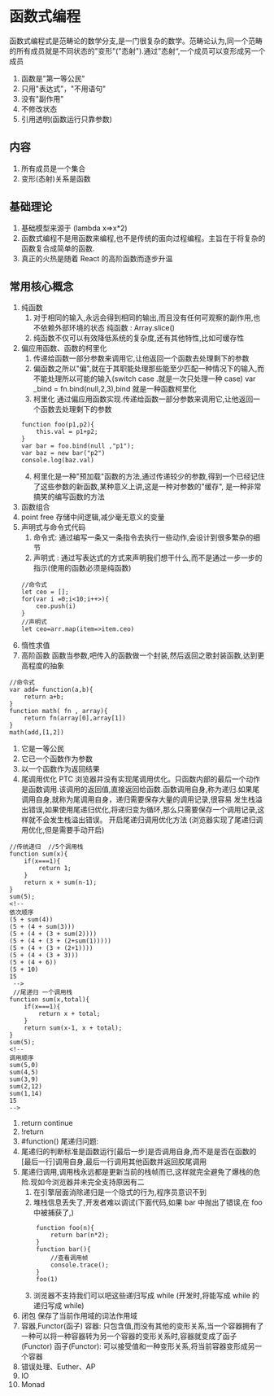 # 函数式编程

函数式编程式是范畴论的数学分支,是一门很复杂的数学。范畴论认为,同一个范畴的所有成员就是不同状态的"变形"("态射").通过"态射“,一个成员可以变形成另一个成员

1. 函数是"第一等公民"
2. 只用"表达式"，"不用语句"
3. 没有"副作用"
4. 不修改状态
5. 引用透明(函数运行只靠参数)

## 内容

1. 所有成员是一个集合
2. 变形(态射)关系是函数

## 基础理论

1. 基础模型来源于 (lambda x=>x\*2)
2. 函数式编程不是用函数来编程,也不是传统的面向过程编程。主旨在于将复杂的函数复合成简单的函数.
3. 真正的火热是随着 React 的高阶函数而逐步升温

## 常用核心概念

1. 纯函数
   1. 对于相同的输入,永远会得到相同的输出,而且没有任何可观察的副作用,也不依赖外部环境的状态
      纯函数 : Array.slice()
   2. 纯函数不仅可以有效降低系统的复杂度,还有其他特性,比如可缓存性
2. 偏应用函数、函数的柯里化
   1. 传递给函数一部分参数来调用它,让他返回一个函数去处理剩下的参数
   2. 偏函数之所以"偏",就在于其职能处理那些能至少匹配一种情况下的输入,而不能处理所以可能的输入(switch case .就是一次只处理一种 case)
      var \_bind = fn.bind(null,2,3),bind 就是一种函数柯里化
   3. 柯里化 通过偏应用函数实现.传递给函数一部分参数来调用它,让他返回一个函数去处理剩下的参数
   ```
   function foo(p1,p2){
       this.val = p1+p2;
   }
   var bar = foo.bind(null ,"p1");
   var baz = new bar("p2")
   console.log(baz.val)
   ```
   4. 柯里化是一种"预加载"函数的方法,通过传递较少的参数,得到一个已经记住了这些参数的新函数,某种意义上讲,这是一种对参数的"缓存", 是一种非常搞笑的编写函数的方法
3. 函数组合
4. point free
   存储中间逻辑,减少毫无意义的变量
5. 声明式与命令式代码
   1. 命令式: 通过编写一条又一条指令去执行一些动作,会设计到很多繁杂的细节
   2. 声明式 : 通过写表达式的方式来声明我们想干什么,而不是通过一步一步的指示(使用的函数必须是纯函数)
   ```
   //命令式
   let ceo = [];
   for(var i =0;i<10;i++>){
       ceo.push(i)
   }
   //声明式
   let ceo=arr.map(item=>item.ceo)
   ```
6. 惰性求值
7. 高阶函数
   函数当参数,吧传入的函数做一个封装,然后返回之歌封装函数,达到更高程度的抽象

```
//命令式
var add= function(a,b){
    return a+b;
}
function math( fn , array){
    return fn(array[0],array[1])
}
math(add,[1,2])
```

1. 它是一等公民
2. 它已一个函数作为参数
3. 以一个函数作为返回结果
4. 尾调用优化 PTC
   浏览器并没有实现尾调用优化。只函数内部的最后一个动作是函数调用.该调用的返回值,直接返回给函数.函数调用自身,称为递归.如果尾调用自身,就称为尾调用自身，递归需要保存大量的调用记录,很容易 发生栈溢出错误,如果使用尾递归优化,将递归变为循环,那么只需要保存一个调用记录,这样就不会发生栈溢出错误。
   开启尾递归调用优化方法 (浏览器实现了尾递归调用优化,但是需要手动开启)

```
//传统递归  //5个调用栈
function sum(x){
    if(x===1){
        return 1;
    }
    return x + sum(n-1);
}
sum(5);
<!--
依次顺序
(5 + sum(4))
(5 + (4 + sum(3)))
(5 + (4 + (3 + sum(2))))
(5 + (4 + (3 + (2+sum(1)))))
(5 + (4 + (3 + (2+1))))
(5 + (4 + (3 + 3)))
(5 + (4 + 6))
(5 + 10)
15
 -->
 //尾递归 一个调用栈
function sum(x,total){
    if(x===1){
        return x + total;
    }
    return sum(x-1, x + total);
}
sum(5);
<!--
调用顺序
sum(5,0)
sum(4,5)
sum(3,9)
sum(2,12)
sum(1,14)
15
-->
```

1. return continue
2. !return
3. #function()
   尾递归问题:
4. 尾递归的判断标准是函数运行[最后一步]是否调用自身,而不是是否在函数的[最后一行]调用自身,最后一行调用其他函数并返回胶尾调用
5. 尾递归调用,调用栈永远都是更新当前的栈帧而已,这样就完全避免了爆栈的危险.现如今浏览器并未完全支持原因有二
   1. 在引擎层面消除递归是一个隐式的行为,程序员意识不到
   2. 堆栈信息丢失了,开发者难以调试(下面代码,如果 bar 中抛出了错误,在 foo 中被捕获了,)
   ```
       function foo(n){
           return bar(n*2);
       }
       function bar(){
           //查看调用帧
           console.trace();
       }
       foo(1)
   ```
   3. 浏览器不支持我们可以吧这些递归写成 while (开发时,将能写成 while 的递归写成 while)
6. 闭包
   保存了当前作用域的词法作用域
7. 容器,Functor(函子)
   容器: 只包含值,而没有其他的变形关系,当一个容器拥有了一种可以将一种容器转为另一个容器的变形关系时,容器就变成了函子(Functor)
   函子(Functor): 可以接受值和一种变形关系,将当前容器变形成另一个容器
8. 错误处理、Euther、AP
9. IO
10. Monad
